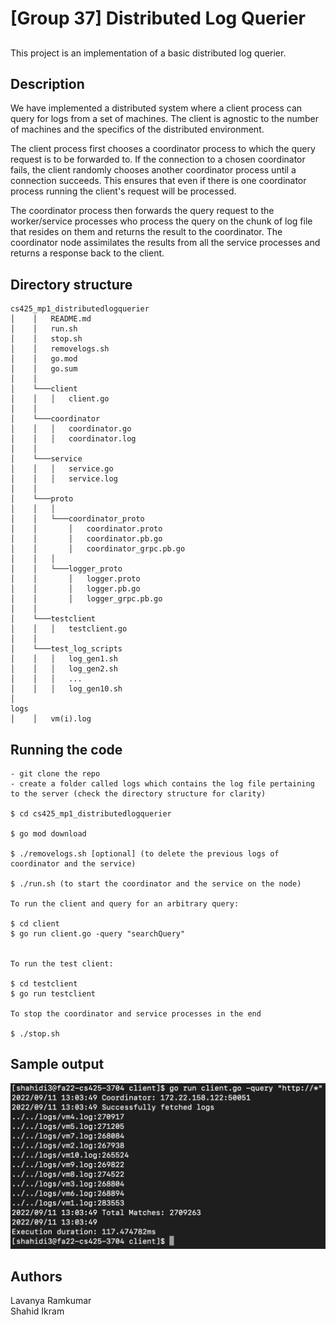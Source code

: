# [Group 37] Distributed Log Querier

## 

This project is an implementation of a basic distributed log querier. 

## Description

We have implemented a distributed system where a client process can query for logs from a set of machines. The client is agnostic to the number of machines and the specifics of the distributed environment.

The client process first chooses a coordinator process to which the query request is to be forwarded to. If the connection to a chosen coordinator fails, the client randomly chooses another coordinator process until a connection succeeds. This ensures that even if there is one coordinator process running the client's request will be processed.

The coordinator process then forwards the query request to the worker/service processes who process the query on the chunk of log file that resides on them and returns the result to the coordinator. The coordinator node assimilates the results from all the service processes and returns a response back to the client. 

## Directory structure

```
cs425_mp1_distributedlogquerier
│    │   README.md
│    │   run.sh
│    │   stop.sh
│    │   removelogs.sh
│    │   go.mod
│    │   go.sum
│    │   
│    └───client
│    │   │   client.go
│    │   
│    └───coordinator
│    │   │   coordinator.go
│    │   │   coordinator.log
│    │   
│    └───service
│    │   │   service.go
│    │   │   service.log 
│    │
│    └───proto
│    │   │
│    │   └───coordinator_proto
│    │       │   coordinator.proto
│    │       │   coordinator.pb.go
│    │       │   coordinator_grpc.pb.go
│    │   │
│    │   └───logger_proto
│    │       │   logger.proto
│    │       │   logger.pb.go
│    │       │   logger_grpc.pb.go
│    │  
│    └───testclient
│    │   │   testclient.go
│    │
│    └───test_log_scripts
│    │   │   log_gen1.sh
│    │   │   log_gen2.sh
│    │   │   ...
│    │   │   log_gen10.sh
│
logs
│    │   vm(i).log
```

## Running the code
```
- git clone the repo
- create a folder called logs which contains the log file pertaining to the server (check the directory structure for clarity)

$ cd cs425_mp1_distributedlogquerier

$ go mod download

$ ./removelogs.sh [optional] (to delete the previous logs of coordinator and the service)

$ ./run.sh (to start the coordinator and the service on the node)

To run the client and query for an arbitrary query:

$ cd client
$ go run client.go -query "searchQuery"


To run the test client:

$ cd testclient
$ go run testclient

To stop the coordinator and service processes in the end

$ ./stop.sh
```

## Sample output

![Sample Output](output.png?raw=true "Title")

## Authors

Lavanya Ramkumar\
Shahid Ikram